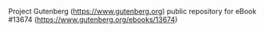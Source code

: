 Project Gutenberg (https://www.gutenberg.org) public repository for eBook #13674 (https://www.gutenberg.org/ebooks/13674)